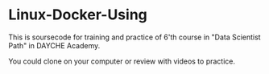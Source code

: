 # Linux-Docker-Using
This is soursecode for training and practice of 6'th course in "Data Scientist Path" in DAYCHE Academy.

You could clone on your computer or review with videos to practice.
